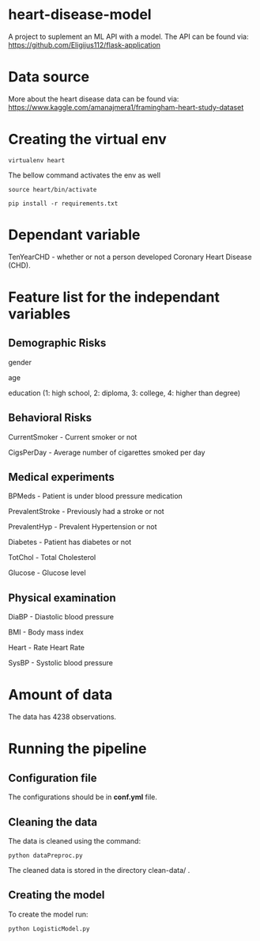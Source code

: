 # heart-disease-model
A project to suplement an ML API with a model. The API can be found via: https://github.com/Eligijus112/flask-application 

# Data source 

More about the heart disease data can be found via: https://www.kaggle.com/amanajmera1/framingham-heart-study-dataset 

# Creating the virtual env

```
virtualenv heart
```

The bellow command activates the env as well

```
source heart/bin/activate
```

```
pip install -r requirements.txt
```

# Dependant variable 

TenYearCHD - whether or not a person developed Coronary Heart Disease (CHD).

# Feature list for the independant variables 

## Demographic Risks

gender

age

education (1: high school, 2: diploma, 3: college, 4: higher than degree)

## Behavioral Risks

CurrentSmoker - Current smoker or not

CigsPerDay - Average number of cigarettes smoked per day

## Medical experiments

BPMeds - Patient is under blood pressure medication

PrevalentStroke - Previously had a stroke or not

PrevalentHyp - Prevalent Hypertension or not

Diabetes - Patient has diabetes or not

TotChol - Total Cholesterol

Glucose - Glucose level

## Physical examination

DiaBP - Diastolic blood pressure

BMI - Body mass index

Heart - Rate Heart Rate

SysBP - Systolic blood pressure

# Amount of data 

The data has 4238 observations.

# Running the pipeline 

## Configuration file 

The configurations should be in **conf.yml** file. 

## Cleaning the data 

The data is cleaned using the command: 

```
python dataPreproc.py 
```

The cleaned data is stored in the directory clean-data/ .

## Creating the model 

To create the model run:

```
python LogisticModel.py 
```